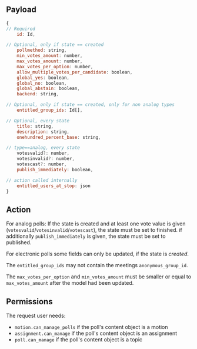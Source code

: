 ## Payload
```js
{
// Required
    id: Id,

// Optional, only if state == created
    pollmethod: string,
    min_votes_amount: number,
    max_votes_amount: number,
    max_votes_per_option: number,
    allow_multiple_votes_per_candidate: boolean,
    global_yes: boolean,
    global_no: boolean,
    global_abstain: boolean,
    backend: string,

// Optional, only if state == created, only for non analog types
    entitled_group_ids: Id[],

// Optional, every state
    title: string,
    description: string,
    onehundred_percent_base: string,

// type==analog, every state
    votesvalid?: number,
    votesinvalid?: number,
    votescast?: number,
    publish_immediately: boolean,

// action called internally
    entitled_users_at_stop: json
}
```

## Action
For analog polls: If the state is created and at least one vote value is given (`votesvalid`/`votesinvalid`/`votescast`), the state must be set to finished. if additionally `publish_immediately` is given, the state must be set to published.

For electronic polls some fields can only be updated, if the state is *created*.

The `entitled_group_ids` may not contain the meetings `anonymous_group_id`.

The `max_votes_per_option` and `min_votes_amount` must be smaller or equal to `max_votes_amount` after the model had been updated.

## Permissions
The request user needs:
- `motion.can_manage_polls` if the poll's content object is a motion
- `assignment.can_manage` if the poll's content object is an assignment
- `poll.can_manage` if the poll's content object is a topic

